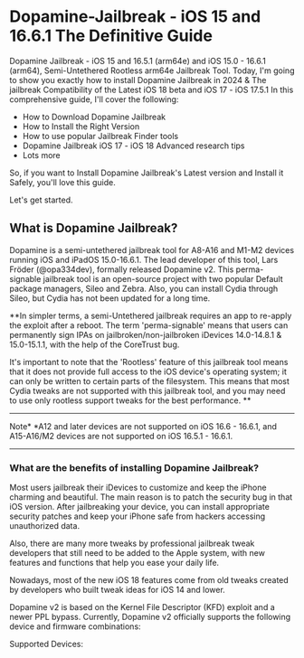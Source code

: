 # Dopamine-Jailbreak - iOS 15 and 16.6.1 The Definitive Guide
Dopamine Jailbreak - iOS 15 and 16.5.1 (arm64e) and iOS 15.0 - 16.6.1 (arm64), Semi-Untethered Rootless arm64e Jailbreak Tool. Today, I'm going to show you exactly how to install Dopamine Jailbreak in 2024 & The jailbreak Compatibility of the Latest iOS 18 beta and iOS 17 - iOS 17.5.1
In this comprehensive guide, I'll cover the following:

- How to Download Dopamine Jailbreak
- How to Install the Right Version
- How to use popular Jailbreak Finder tools
- Dopamine Jailbreak iOS 17 - iOS 18 Advanced research tips
- Lots more
 
So, if you want to Install Dopamine Jailbreak's Latest version and Install it Safely, you'll love this guide.

Let's get started.

## What is Dopamine Jailbreak?
Dopamine is a semi-untethered jailbreak tool for A8-A16 and M1-M2 devices running iOS and iPadOS 15.0-16.6.1. The lead developer of this tool, Lars Fröder (@opa334dev), formally released Dopamine v2. This perma-signable jailbreak tool is an open-source project with two popular Default package managers, Sileo and Zebra. Also, you can install Cydia through Sileo, but Cydia has not been updated for a long time. 

**In simpler terms, a semi-Untethered jailbreak requires an app to re-apply the exploit after a reboot. The term 'perma-signable' means that users can permanently sign IPAs on jailbroken/non-jailbroken iDevices 14.0-14.8.1 & 15.0-15.1.1, with the help of the CoreTrust bug.

It's important to note that the 'Rootless' feature of this jailbreak tool means that it does not provide full access to the iOS device's operating system; it can only be written to certain parts of the filesystem. This means that most Cydia tweaks are not supported with this jailbreak tool, and you may need to use only rootless support tweaks for the best performance. 
**

___________________________________________________________________________________________________________________________________
Note* *A12 and later devices are not supported on iOS 16.6 - 16.6.1, and A15-A16/M2 devices are not supported on iOS 16.5.1 - 16.6.1.
___________________________________________________________________________________________________________________________________

### What are the benefits of installing Dopamine Jailbreak?
Most users jailbreak their iDevices to customize and keep the iPhone charming and beautiful. The main reason is to patch the security bug in that iOS version. After jailbreaking your device, you can install appropriate security patches and keep your iPhone safe from hackers accessing unauthorized data.

Also, there are many more tweaks by professional jailbreak tweak developers that still need to be added to the Apple system, with new features and functions that help you ease your daily life. 

Nowadays, most of the new iOS 18 features come from old tweaks created by developers who built tweak ideas for iOS 14 and lower. 

Dopamine v2 is based on the Kernel File Descriptor (KFD) exploit and a newer PPL bypass. Currently, Dopamine v2 officially supports the following device and firmware combinations:

Supported Devices:
